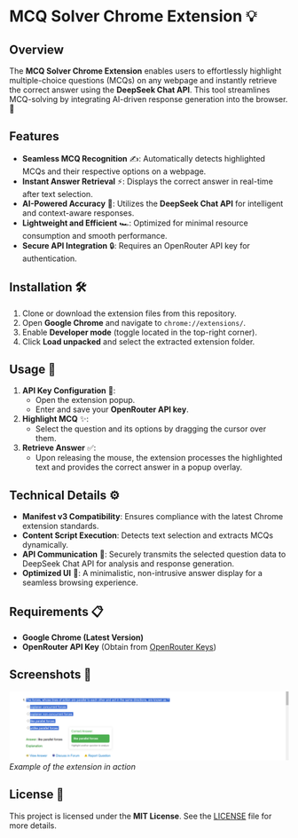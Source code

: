 # MCQ Solver Chrome Extension 💡

## Overview
The **MCQ Solver Chrome Extension** enables users to effortlessly highlight multiple-choice questions (MCQs) on any webpage and instantly retrieve the correct answer using the **DeepSeek Chat API**. This tool streamlines MCQ-solving by integrating AI-driven response generation into the browser. 🚀

## Features
- **Seamless MCQ Recognition** ✍️: Automatically detects highlighted MCQs and their respective options on a webpage.
- **Instant Answer Retrieval** ⚡: Displays the correct answer in real-time after text selection.
- **AI-Powered Accuracy** 🤖: Utilizes the **DeepSeek Chat API** for intelligent and context-aware responses.
- **Lightweight and Efficient** 🏎️: Optimized for minimal resource consumption and smooth performance.
- **Secure API Integration** 🔒: Requires an OpenRouter API key for authentication.

## Installation 🛠️
1. Clone or download the extension files from this repository.
2. Open **Google Chrome** and navigate to `chrome://extensions/`.
3. Enable **Developer mode** (toggle located in the top-right corner).
4. Click **Load unpacked** and select the extracted extension folder.

## Usage 📌
1. **API Key Configuration** 🔑: 
   - Open the extension popup.
   - Enter and save your **OpenRouter API key**.
2. **Highlight MCQ** ✨:
   - Select the question and its options by dragging the cursor over them.
3. **Retrieve Answer** ✅:
   - Upon releasing the mouse, the extension processes the highlighted text and provides the correct answer in a popup overlay.

## Technical Details ⚙️
- **Manifest v3 Compatibility**: Ensures compliance with the latest Chrome extension standards.
- **Content Script Execution**: Detects text selection and extracts MCQs dynamically.
- **API Communication** 📡: Securely transmits the selected question data to DeepSeek Chat API for analysis and response generation.
- **Optimized UI** 🎨: A minimalistic, non-intrusive answer display for a seamless browsing experience.

## Requirements 📋
- **Google Chrome (Latest Version)**
- **OpenRouter API Key** (Obtain from [OpenRouter Keys](https://openrouter.ai/keys))

## Screenshots 📸
![Screenshot 1](screenshot1.png)  
*Example of the extension in action*

## License 📜
This project is licensed under the **MIT License**. See the [LICENSE](LICENSE) file for more details.

